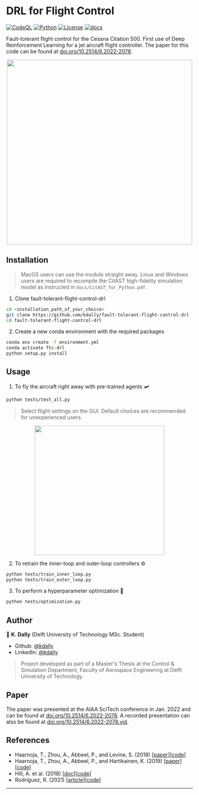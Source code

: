 # DRL for Flight Control

[![CodeQL](https://github.com/kdally/fault-tolerant-flight-control-drl/actions/workflows/codeql-analysis.yml/badge.svg)](https://github.com/kdally/fault-tolerant-flight-control-drl/actions/workflows/codeql-analysis.yml)
[![Python](https://shields.io/badge/python-v3.7-blue.svg)](https://github.com/kdally/fault-tolerant-flight-control-drl/)
[![License](https://img.shields.io/github/license/kdally/fault-tolerant-flight-control-drl)](https://github.com/kdally/fault-tolerant-flight-control-drl/blob/master/LICENSE)
[![docs](https://img.shields.io/badge/docs-stable-blue.svg)](https://kdally.github.io/fault-tolerant-flight-control-drl/)


Fault-tolerant flight control for the Cessna Citation 500. First use of Deep Reinforcement Learning for a jet aircraft flight controller. The paper for this code can be found at [doi.org/10.2514/6.2022-2078](https://doi.org/10.2514/6.2022-2078).

<p align="center">
  <img src="assets/attitude70deg.gif" width="500"/>
</p>

## Installation
> MacOS users can use the module straight away.
> Linux and Windows users are required to recompile the CitAST high-fidelity simulation model as instructed in `docs/CitAST_for_Python.pdf`.

1. Clone fault-tolerant-flight-control-drl
```sh
cd <installation_path_of_your_choice>
git clone https://github.com/kdally/fault-tolerant-flight-control-drl
cd fault-tolerant-flight-control-drl
```

2. Create a new conda environment with the required packages

```sh
conda env create -f environment.yml
conda activate ftc-drl
python setup.py install
```

## Usage

1. To fly the aircraft right away with pre-trained agents 🛩
```sh
python tests/test_all.py
```

> Select flight settings on the GUI. Default choices are recommended for unexperienced users.

<p align="center">
  <img src="assets/gui.png" width="350"/>
</p>


2. To retrain the inner-loop and outer-loop controllers ⚙️
```sh
python tests/train_inner_loop.py
python tests/train_outer_loop.py
```

3. To perform a hyperparameter optimization 🎯
```sh
python tests/optimization.py
```


## Author

👤 **K. Dally**
(Delft University of Technology MSc. Student)
* Github: [@kdally](https://github.com/kdally)
* LinkedIn: [@kdally](https://linkedin.com/in/kdally)

> Project developed as part of a Master's Thesis at the Control & Simulation Department, Faculty of Aerospace Engineering at Delft University of Technology.

## Paper 

The paper was presented at the AIAA SciTech conference in Jan. 2022 and can be found at [doi.org/10.2514/6.2022-2078](https://doi.org/10.2514/6.2022-2078). A recorded presentation can also be found at [doi.org/10.2514/6.2022-2078.vid](https://doi.org/10.2514/6.2022-2078.vid).

## References

* Haarnoja, T., Zhou, A., Abbeel, P., and Levine, S. (2018) [[paper](https://arxiv.org/abs/1801.01290)][[code](https://github.com/haarnoja/sac/tree/master/sac)]
* Haarnoja, T., Zhou, A., Abbeel, P., and Hartikainen, K. (2019) [[paper](https://arxiv.org/abs/1812.05905)][[code](https://github.com/rail-berkeley/softlearning/)]
* Hill, A. et al. (2018) [[doc](https://stable-baselines.readthedocs.io/)][[code](https://github.com/hill-a/stable-baselines)]
* Rodríguez, R. (2021) [[article](https://medium.com/codestory/3d-animations-made-simple-with-matlab-visualizing-flight-test-data-and-simulation-results-ed399cdcc711)][[code](https://github.com/Ro3code/aircraft_3d_animation)]



***
